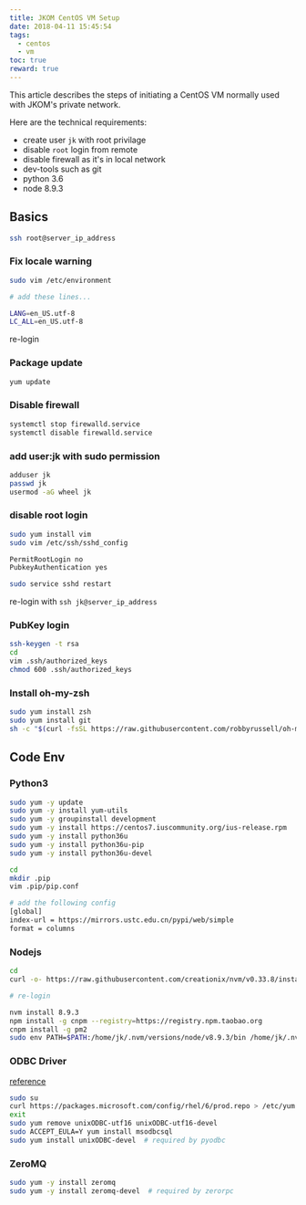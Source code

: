 ```yaml
---
title: JKOM CentOS VM Setup
date: 2018-04-11 15:45:54
tags:
  - centos
  - vm
toc: true
reward: true
---
```


This article describes the steps of initiating a CentOS VM normally used with JKOM's private network.

Here are the technical requirements:

- create user `jk` with root privilage
- disable `root` login from remote
- disable firewall as it's in local network
- dev-tools such as git
- python 3.6
- node 8.9.3

## Basics

```bash
ssh root@server_ip_address
```

### Fix locale warning

```bash
sudo vim /etc/environment

# add these lines...

LANG=en_US.utf-8
LC_ALL=en_US.utf-8
```

re-login

### Package update

```bash
yum update
```

### Disable firewall

```bash
systemctl stop firewalld.service
systemctl disable firewalld.service
```

### add user:jk with sudo permission

```bash
adduser jk
passwd jk
usermod -aG wheel jk
```

### disable root login

```bash
sudo yum install vim
sudo vim /etc/ssh/sshd_config

PermitRootLogin no
PubkeyAuthentication yes

sudo service sshd restart
```

re-login with `ssh jk@server_ip_address`

### PubKey login

```bash
ssh-keygen -t rsa
cd
vim .ssh/authorized_keys
chmod 600 .ssh/authorized_keys

```

### Install oh-my-zsh

```bash
sudo yum install zsh
sudo yum install git
sh -c "$(curl -fsSL https://raw.githubusercontent.com/robbyrussell/oh-my-zsh/master/tools/install.sh)"
```

## Code Env

### Python3

```bash
sudo yum -y update
sudo yum -y install yum-utils
sudo yum -y groupinstall development
sudo yum -y install https://centos7.iuscommunity.org/ius-release.rpm
sudo yum -y install python36u
sudo yum -y install python36u-pip
sudo yum -y install python36u-devel

cd
mkdir .pip
vim .pip/pip.conf

# add the following config
[global]
index-url = https://mirrors.ustc.edu.cn/pypi/web/simple
format = columns
```

### Nodejs

```bash
cd
curl -o- https://raw.githubusercontent.com/creationix/nvm/v0.33.8/install.sh | bash

# re-login

nvm install 8.9.3
npm install -g cnpm --registry=https://registry.npm.taobao.org
cnpm install -g pm2
sudo env PATH=$PATH:/home/jk/.nvm/versions/node/v8.9.3/bin /home/jk/.nvm/versions/node/v8.9.3/lib/node_modules/pm2/bin/pm2 startup systemd -u jk --hp /home/jk
```

### ODBC Driver

[reference](https://github.com/mkleehammer/pyodbc/wiki/Connecting-to-SQL-Server-from-RHEL-6-or-Centos-7)

```bash
sudo su
curl https://packages.microsoft.com/config/rhel/6/prod.repo > /etc/yum.repos.d/mssql-release.repo
exit
sudo yum remove unixODBC-utf16 unixODBC-utf16-devel
sudo ACCEPT_EULA=Y yum install msodbcsql
sudo yum install unixODBC-devel  # required by pyodbc
```

### ZeroMQ

```bash
sudo yum -y install zeromq
sudo yum -y install zeromq-devel  # required by zerorpc
```

